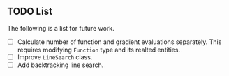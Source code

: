 ## TODO List

The following is a list for future work.

- [ ] Calculate number of function and gradient evaluations separately. This requires modifying `Function` type and its realted entities.
- [ ] Improve `LineSearch` class.
- [ ] Add backtracking line search.
